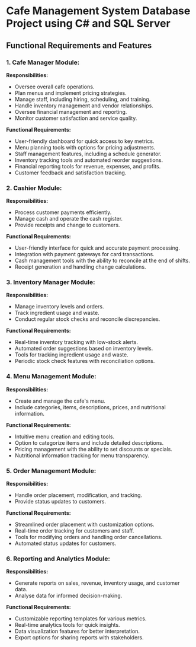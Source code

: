 # Cafe Management System Database Project using C# and SQL Server

## Functional Requirements and Features

### 1. Cafe Manager Module:
**Responsibilities:**
- Oversee overall cafe operations.
- Plan menus and implement pricing strategies.
- Manage staff, including hiring, scheduling, and training.
- Handle inventory management and vendor relationships.
- Oversee financial management and reporting.
- Monitor customer satisfaction and service quality.

**Functional Requirements:**
- User-friendly dashboard for quick access to key metrics.
- Menu planning tools with options for pricing adjustments.
- Staff management features, including a schedule generator.
- Inventory tracking tools and automated reorder suggestions.
- Financial reporting tools for revenue, expenses, and profits.
- Customer feedback and satisfaction tracking.

### 2. Cashier Module:
**Responsibilities:**
- Process customer payments efficiently.
- Manage cash and operate the cash register.
- Provide receipts and change to customers.

**Functional Requirements:**
- User-friendly interface for quick and accurate payment processing.
- Integration with payment gateways for card transactions.
- Cash management tools with the ability to reconcile at the end of shifts.
- Receipt generation and handling change calculations.

### 3. Inventory Manager Module:
**Responsibilities:**
- Manage inventory levels and orders.
- Track ingredient usage and waste.
- Conduct regular stock checks and reconcile discrepancies.

**Functional Requirements:**
- Real-time inventory tracking with low-stock alerts.
- Automated order suggestions based on inventory levels.
- Tools for tracking ingredient usage and waste.
- Periodic stock check features with reconciliation options.

### 4. Menu Management Module:
**Responsibilities:**
- Create and manage the cafe's menu.
- Include categories, items, descriptions, prices, and nutritional information.

**Functional Requirements:**
- Intuitive menu creation and editing tools.
- Option to categorize items and include detailed descriptions.
- Pricing management with the ability to set discounts or specials.
- Nutritional information tracking for menu transparency.

### 5. Order Management Module:
**Responsibilities:**
- Handle order placement, modification, and tracking.
- Provide status updates to customers.

**Functional Requirements:**
- Streamlined order placement with customization options.
- Real-time order tracking for customers and staff.
- Tools for modifying orders and handling order cancellations.
- Automated status updates for customers.

### 6. Reporting and Analytics Module:
**Responsibilities:**
- Generate reports on sales, revenue, inventory usage, and customer data.
- Analyse data for informed decision-making.

**Functional Requirements:**
- Customizable reporting templates for various metrics.
- Real-time analytics tools for quick insights.
- Data visualization features for better interpretation.
- Export options for sharing reports with stakeholders.

